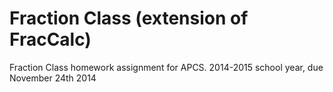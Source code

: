 Fraction Class (extension of FracCalc)
========
Fraction Class homework assignment for APCS.
2014-2015 school year, due November 24th 2014
